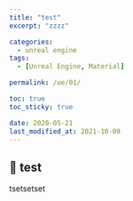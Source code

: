 ```yaml
---
title: "test"
excerpt: "zzzz"

categories:
  - unreal engine
tags:
  - [Unreal Engine, Material]

permalink: /ue/01/

toc: true
toc_sticky: true

date: 2020-05-21
last_modified_at: 2021-10-09
---
```


## 🦥 test

tsetsetset
